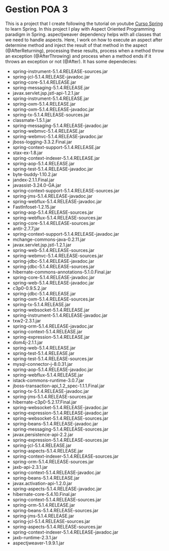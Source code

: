 # Gestion POA 3

This is a project that I create following the tutorial on youtube [Curso Spring][def] to learn Spring. In this project I play with Aspect Oriented Programming paradigm in Spring. aspectjweaver dependency helps with all classes that we need to handle aspects. 
Here, I work on how to execute an aspect after determine method and inject the result of that method in the aspect (@AfterReturning), processing these results, process when a method throw an exception (@AfterThrowing) 
and process when a method ends if it throws an exception or not (@After).
It has some dependecies:

- spring-instrument-5.1.4.RELEASE-sources.jar
- spring-jcl-5.1.4.RELEASE-javadoc.jar
- spring-core-5.1.4.RELEASE.jar
- spring-messaging-5.1.4.RELEASE.jar
- javax.servlet.jsp.jstl-api-1.2.1.jar
- spring-instrument-5.1.4.RELEASE.jar
- spring-oxm-5.1.4.RELEASE.jar
- spring-oxm-5.1.4.RELEASE-javadoc.jar
- spring-tx-5.1.4.RELEASE-sources.jar
- classmate-1.5.1.jar
- spring-messaging-5.1.4.RELEASE-javadoc.jar
- spring-webmvc-5.1.4.RELEASE.jar
- spring-webmvc-5.1.4.RELEASE-javadoc.jar
- jboss-logging-3.3.2.Final.jar
- spring-context-support-5.1.4.RELEASE.jar
- stax-ex-1.8.jar
- spring-context-indexer-5.1.4.RELEASE.jar
- spring-aop-5.1.4.RELEASE.jar
- spring-test-5.1.4.RELEASE-javadoc.jar
- byte-buddy-1.10.2.jar
- jandex-2.1.1.Final.jar
- javassist-3.24.0-GA.jar
- spring-context-support-5.1.4.RELEASE-sources.jar
- spring-jms-5.1.4.RELEASE-javadoc.jar
- spring-webflux-5.1.4.RELEASE-javadoc.jar
- FastInfoset-1.2.15.jar
- spring-aop-5.1.4.RELEASE-sources.jar
- spring-webflux-5.1.4.RELEASE-sources.jar
- spring-core-5.1.4.RELEASE-sources.jar
- antlr-2.7.7.jar
- spring-context-support-5.1.4.RELEASE-javadoc.jar
- mchange-commons-java-0.2.11.jar
- javax.servlet.jsp.jstl-1.2.1.jar
- spring-web-5.1.4.RELEASE-sources.jar
- spring-webmvc-5.1.4.RELEASE-sources.jar
- spring-jdbc-5.1.4.RELEASE-javadoc.jar
- spring-jdbc-5.1.4.RELEASE-sources.jar
- hibernate-commons-annotations-5.1.0.Final.jar
- spring-core-5.1.4.RELEASE-javadoc.jar
- spring-web-5.1.4.RELEASE-javadoc.jar
- c3p0-0.9.5.2.jar
- spring-jdbc-5.1.4.RELEASE.jar
- spring-oxm-5.1.4.RELEASE-sources.jar
- spring-tx-5.1.4.RELEASE.jar
- spring-websocket-5.1.4.RELEASE.jar
- spring-instrument-5.1.4.RELEASE-javadoc.jar
- txw2-2.3.1.jar
- spring-orm-5.1.4.RELEASE-javadoc.jar
- spring-context-5.1.4.RELEASE.jar
- spring-expression-5.1.4.RELEASE.jar
- dom4j-2.1.1.jar
- spring-web-5.1.4.RELEASE.jar
- spring-test-5.1.4.RELEASE.jar
- spring-test-5.1.4.RELEASE-sources.jar
- mysql-connector-j-8.0.31.jar
- spring-aop-5.1.4.RELEASE-javadoc.jar
- spring-webflux-5.1.4.RELEASE.jar
- istack-commons-runtime-3.0.7.jar
- jboss-transaction-api_1.2_spec-1.1.1.Final.jar
- spring-tx-5.1.4.RELEASE-javadoc.jar
- spring-jms-5.1.4.RELEASE-sources.jar
- hibernate-c3p0-5.2.17.Final.jar
- spring-websocket-5.1.4.RELEASE-javadoc.jar
- spring-expression-5.1.4.RELEASE-javadoc.jar
- spring-websocket-5.1.4.RELEASE-sources.jar
- spring-beans-5.1.4.RELEASE-javadoc.jar
- spring-messaging-5.1.4.RELEASE-sources.jar
- javax.persistence-api-2.2.jar
- spring-expression-5.1.4.RELEASE-sources.jar
- spring-jcl-5.1.4.RELEASE.jar
- spring-aspects-5.1.4.RELEASE.jar
- spring-context-indexer-5.1.4.RELEASE-sources.jar
- spring-orm-5.1.4.RELEASE-sources.jar
- jaxb-api-2.3.1.jar
- spring-context-5.1.4.RELEASE-javadoc.jar
- spring-beans-5.1.4.RELEASE.jar
- javax.activation-api-1.2.0.jar
- spring-aspects-5.1.4.RELEASE-javadoc.jar
- hibernate-core-5.4.10.Final.jar
- spring-context-5.1.4.RELEASE-sources.jar
- spring-orm-5.1.4.RELEASE.jar
- spring-beans-5.1.4.RELEASE-sources.jar
- spring-jms-5.1.4.RELEASE.jar
- spring-jcl-5.1.4.RELEASE-sources.jar
- spring-aspects-5.1.4.RELEASE-sources.jar
- spring-context-indexer-5.1.4.RELEASE-javadoc.jar
- jaxb-runtime-2.3.1.jar
- aspectjweaver-1.9.9.1.jar

[def]: https://www.youtube.com/playlist?list=PLU8oAlHdN5Blq85GIxtKjIXdfHPksV_Hm